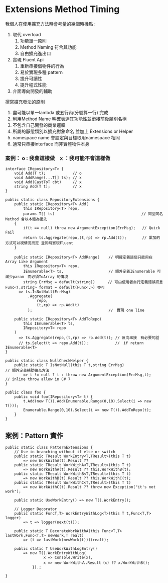 # Extensions Method Timing

我個人在使用擴充方法時會考量的幾個時機點 :

1. 取代 overload
   1. 功能單一原則
   2. Method Naming 符合其功能
   3. 自由擴充進出口
2. 實現 Fluent Api
   1. 重新串接個物件的行為
   2. 易於實現多種 pattern
   3. 提升可讀性
   4. 提升程式性能
3. 介面導向開發的輔助

撰寫擴充發法的原則  
1. 盡可能以單一lambda 或五行內\(分號算一行\) 完成  
2. 利用Method Name 明確表達其功能性並銜接前後類別名稱  
3. 不包含自己開發的商業邏輯  
4. 所屬的靜態類別以擴充對象命名 並加上 Extensions or Helper  
5. namespace name 會設定與目標取用namespace 相同  
6. 通常只串接interface 而非實體物件本身

### 案例： o : 我會這樣做　x ：我可能不會這樣做

```text
interface IRepository<T> {
    void Add(T t);            // o
    void AddRange(...T[] ts); // x
    void Add(CastToT cbt)     // x
    string Add(T t);          // x
}

public static class RepositoryExtensions {
    public static IRepository<T> Add(
        this IRepository<T> repo,
        params T[] ts)　                                     // 同型同名Method 會以本體為優先
    {
        if(t == null) throw new ArgumentException(ErrMsg);   // Quick Fail
        return ts.Aggregate(repo,(t,rp) => rp.Add(t));       // 累加的方式可以視情況而定 並同時實現Fluent
    }

    public static IRepository<T> AddRange(    // 明確定義這個只能用在Array Like Argument
        this IRepository<T> repo,
        IEnumerable<T> ts,                    // 額外定義IEnumerable 可減少param　而必須ToArray 的情境
        string ErrMsg = default(string))　    // 可由使用者自行定義錯誤訊息 Func<T,string> format = default(Func<,>) 亦可
      => ts.IsNotNull(ErrMsg)
          .Aggregate(
              repo,
              (t,rp) => rp.Add(t)
          );                                  //　實現 one line

    public static IRepository<T> AddToRepo(
        this IEnumerable<T> ts,
        IRepository<T> repo
    )
      => ts.Aggregate(repo,(t,rp) => rp.Add(t)); // 反向串接　有必要的話
      // ts.Select(t => repo.Add(t));            //　if return IEnumerable<T>
}

public static class NullCheckHelper {
    public static T IsNotNull(this T t,string ErrMsg)                   // 額外定義輔助擴充方法
        => t != null ? t : throw new ArgumentException(ErrMsg,t);       // inline throw allow in C# 7
}

public class foo {
    public void foo(IRepository<T> t) {
        t.Add(new T()).Add(Enumerable.Range(0,10).Select(i => new T()));
        Enumerable.Range(0,10).Select(i => new T()).AddToRepo(t);
    }
}
```

## 案例：Pattern 實作

```text
public static class PatternExtensions {
    // Use in branching without if else or switch
    public static TResult WorkEntry<T,TResult>(this T t) 
        => new WorkWithA(t).Result ?? 
    public static TResult WorkWithA<T,TResult>(this T t)
        => new WorkWithA(t).Result ?? this.WorkWithB(t);
    public static TResult WorkWithB<T,TResult>(this T t)
        => new WorkWithB(t).Result ?? this.WorkWithC(t);    
    public static TResult WorkWithC<T,TResult>(this T t)
        => new WorkWithC(t).Result ?? throw new Exception("it's not work");  

    public static UseWorkEntry() => new T().WorkEntry(); 

    // Logger Decorator
    public static FuncT,T> WorkEntryWithLog<T>(this T t,Func<T,T> logger) 
        => t => logger(next(t)));

    public static T DecorateWorkWithA(this Func<T,T> lastWork,Func<T,T> newWork,T realt) 
        => (t => lastWork(newWork(t)))(realt);

    public static T UseWorkWithLogEntry()
        => new T().WorkEntryWithLog(
                 x => Console.Write(x),
                 x => new WorkWithＡ.Result（x) ?? x.WorkWithB();
            }).; 

}
```

